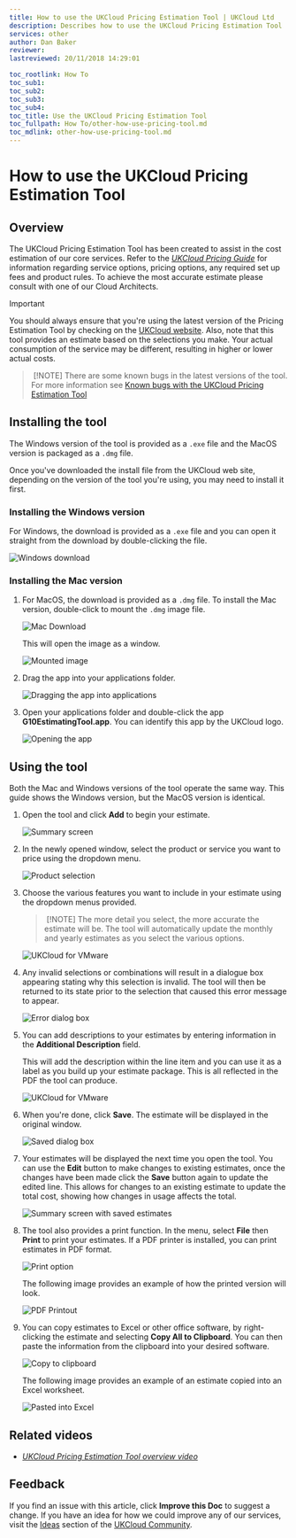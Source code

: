 ```yaml
---
title: How to use the UKCloud Pricing Estimation Tool | UKCloud Ltd
description: Describes how to use the UKCloud Pricing Estimation Tool
services: other
author: Dan Baker
reviewer:
lastreviewed: 20/11/2018 14:29:01

toc_rootlink: How To
toc_sub1: 
toc_sub2:
toc_sub3:
toc_sub4:
toc_title: Use the UKCloud Pricing Estimation Tool
toc_fullpath: How To/other-how-use-pricing-tool.md
toc_mdlink: other-how-use-pricing-tool.md
---
```


# How to use the UKCloud Pricing Estimation Tool

## Overview

The UKCloud Pricing Estimation Tool has been created to assist in the cost estimation of our core services. Refer to the [*UKCloud Pricing Guide*](https://ukcloud.com/wp-content/uploads/2019/06/ukcloud-pricing-guide-11.0.pdf) for information regarding service options, pricing options, any required set up fees and product rules. To achieve the most accurate estimate please consult with one of our Cloud Architects.

> [!IMPORTANT]
> You should always ensure that you're using the latest version of the Pricing Estimation Tool by checking on the [UKCloud website](https://ukcloud.com/price-estimator-tool/). Also, note that this tool provides an estimate based on the selections you make. Your actual consumption of the service may be different, resulting in higher or lower actual costs.

> [!NOTE]
> There are some known bugs in the latest versions of the tool. For more information see [Known bugs with the UKCloud Pricing Estimation Tool](other-ref-pricing-tool-bugs.md)

## Installing the tool

The Windows version of the tool is provided as a  `.exe` file and the MacOS version is packaged as a `.dmg` file.

Once you've downloaded the install file from the UKCloud web site, depending on the version of the tool you're using, you may need to install it first.

### Installing the Windows version

For Windows, the download is provided as a `.exe` file and you can open it straight from the download by double-clicking the file.

![Windows download](images/pricing-estimator-download-1.png)

### Installing the Mac version

1. For MacOS, the download is provided as a `.dmg` file. To install the Mac version, double-click to mount the `.dmg` image file.

    ![Mac Download](images/pricing-estimator-mac-install-1.png)

    This will open the image as a window.

    ![Mounted image](images/pricing-estimator-mac-install-2.png)

2. Drag the app into your applications folder.

    ![Dragging the app into applications](images/pricing-estimator-mac-install-3.png)

3. Open your applications folder and double-click the app **G10EstimatingTool.app**. You can identify this app by the UKCloud logo.

    ![Opening the app](images/pricing-estimator-mac-install-4.png)

## Using the tool

Both the Mac and Windows versions of the tool operate the same way. This guide shows the Windows version, but the MacOS version is identical.

1. Open the tool and click **Add** to begin your estimate.

    ![Summary screen](images/pricing-estimator-1.png)

2. In the newly opened window, select the product or service you want to price using the dropdown menu.

    ![Product selection](images/pricing-estimator-2.png)

3. Choose the various features you want to include in your estimate using the dropdown menus provided.

    > [!NOTE]
    > The more detail you select, the more accurate the estimate will be. The tool will automatically update the monthly and yearly estimates as you select the various options.

    ![UKCloud for VMware](images/pricing-estimator-3.png)

4. Any invalid selections or combinations will result in a dialogue box appearing stating why this selection is invalid. The tool will then be returned to its state prior to the selection that caused this error message to appear.

    ![Error dialog box](images/pricing-estimator-4.png)

5. You can add descriptions to your estimates by entering information in the **Additional Description** field.

    This will add the description within the line item and you can use it as a label as you build up your estimate package. This is all reflected in the PDF the tool can produce.

    ![UKCloud for VMware](images/pricing-estimator-3.png)

6. When you're done, click **Save**. The estimate will be displayed in the original window.

    ![Saved dialog box](images/pricing-estimator-5.png)

7. Your estimates will be displayed the next time you open the tool. You can use the **Edit** button to make changes to existing estimates, once the changes have been made click the **Save** button again to update the edited line. This allows for changes to an existing estimate to update the total cost, showing how changes in usage affects the total.

    ![Summary screen with saved estimates](images/pricing-estimator-6.png)

8. The tool also provides a print function. In the menu, select **File** then **Print** to print your estimates. If a PDF printer is installed, you can print estimates in PDF format.

    ![Print option](images/pricing-estimator-7.png)

    The following image provides an example of how the printed version will look.

    ![PDF Printout](images/pricing-estimator-8.png)

9. You can copy estimates to Excel or other office software, by right-clicking the estimate and selecting **Copy All to Clipboard**. You can then paste the information from the clipboard into your desired software.

    ![Copy to clipboard](images/pricing-estimator-9.png)

    The following image provides an example of an estimate copied into an Excel worksheet.

    ![Pasted into Excel](images/pricing-estimator-10.png)

## Related videos

- [*UKCloud Pricing Estimation Tool overview video*](other-vid-pricing-tool-overview.md)

## Feedback

If you find an issue with this article, click **Improve this Doc** to suggest a change. If you have an idea for how we could improve any of our services, visit the [Ideas](https://community.ukcloud.com/ideas) section of the [UKCloud Community](https://community.ukcloud.com).
